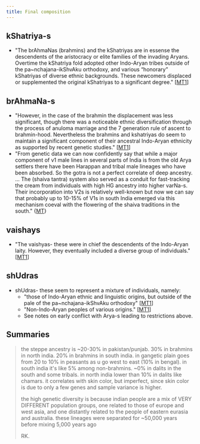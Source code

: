 ```yaml
---
title: Final composition
---
```


## kShatriya-s
- "The brAhmaNas (brahmins) and the kShatriyas are in essense the descendents of the aristocracy or elite families of the invading Aryans. Overtime the kShatriya fold adopted other Indo-Aryan tribes outside of the pa~nchajana-ikShvAku orthodoxy, and various “honorary” kShatriyas of diverse ethnic backgrounds. These newcomers displaced or supplemented the original kShatriyas to a significant degree." \[[MT1](https://manasataramgini.wordpress.com/2004/09/01/inter-caste-strife/)\]

## brAhmaNa-s
- "However, in the case of the brahmin the displacement was less significant, though there was a noticeable ethnic diversification through the process of anuloma marriage and the 7 generation rule of ascent to brahmin-hood. Nevertheless the brahmins and kshatriyas do seem to maintain a significant component of their ancestral Indo-Aryan ethnicity as supported by recent genetic studies." \[[MT1](https://manasataramgini.wordpress.com/2004/09/01/inter-caste-strife/)\]
- "From genetic data we can now confidently say that while a major component of v1 male lines in several parts of India is from the old Arya settlers there have been Harappan and tribal male lineages who have been absorbed. So the gotra is not a perfect correlate of deep ancestry. ... The (shaiva tantra) system also served as a conduit for fast-tracking the cream from individuals with high HG ancestry into higher varNa-s. Their incorporation into V2s is relatively well-known but now we can say that probably up to 10-15% of V1s in south India emerged via this mechanism coeval with the flowering of the shaiva traditions in the south." {[MT](https://twitter.com/blog_supplement/status/1072321253535567873)}

## vaishays
- "The vaishyas- these were in chief the descendents of the Indo-Aryan laity. However, they eventually included a diverse group of individuals." \[[MT1](https://manasataramgini.wordpress.com/2004/09/01/inter-caste-strife/)\]

## shUdras
- shUdras- these seem to represent a mixture of individuals, namely:
    - "those of Indo-Aryan ethnic and linguistic origins, but outside of the pale of the pa~nchajana-ikShvAku orthodoxy" \[[MT1](https://manasataramgini.wordpress.com/2004/09/01/inter-caste-strife/)\]
    - "Non-Indo-Aryan peoples of various origins." \[[MT1](https://manasataramgini.wordpress.com/2004/09/01/inter-caste-strife/)\]
    - See notes on early conflict with Arya-s leading to restrictions above.

## Summaries
> the steppe ancestry is ~20-30% in pakistan/punjab. 30% in brahmins in north india. 20% in brahmins in south india. in gangetic plain goes from 20 to 10% in peasants as u go west to east (10% in bengal). in south india it's like 5% among non-brahmins. ~0% in dalits in the south and some tribals. in north india lower than 10% in dalits like chamars. it correlates with skin color, but imperfect, since skin color is due to only a few genes and sample variance is higher.
>
> the high genetic diversity is because indian people are a mix of VERY DIFFERENT population groups, one related to those of europe and west asia, and one distantly related to the people of eastern eurasia and australia. these lineages were separated for ~50,000 years before mixing 5,000 years ago
> 
> RK.